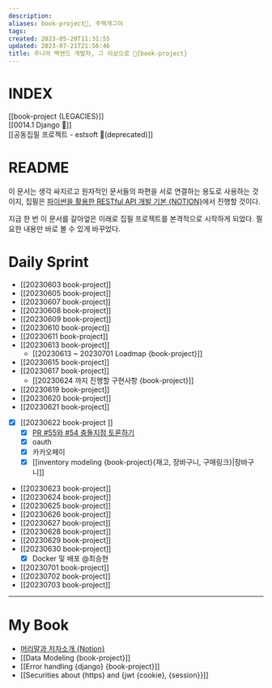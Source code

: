 ```yaml
---
description:
aliases: book-project🚀, 주백개그이
tags: 
created: 2023-05-20T11:31:55
updated: 2023-07-21T21:56:46
title: 주니어 백엔드 개발자, 그 이상으로 🚀{book-project}
---
```


# INDEX

[[book-project {LEGACIES}]]  
[[0014.1 Django 🎈]]  
[[공동집필 프로젝트 - estsoft 📕(deprecated)]]

# README

이 문서는 생각 싸지르고 원자적인 문서들의 파편을 서로 연결하는 용도로 사용하는 것이지, 집필은 [파이썬을 활용한 RESTful API 개발 기본 {NOTION}](https://www.notion.so/paullabworkspace/RESTful-API-c78ae20e2dbc4565b7f5db531870f255?pvs=4 "https://www.notion.so/paullabworkspace/RESTful-API-c78ae20e2dbc4565b7f5db531870f255?pvs=4")에서 진행할 것이다.

지금 한 번 이 문서를 갈아엎은 이래로 집필 프로젝트를 본격적으로 시작하게 되었다. 필요한 내용만 바로 볼 수 있게 바꾸었다. 

# Daily Sprint 

- [[20230603 book-project]]
- [[20230605 book-project]]
- [[20230607 book-project]]
- [[20230608 book-project]]
- [[20230609 book-project]]
- [[20230610 book-project]]
- [[20230611 book-project]]
- [[20230613 book-project]]
	- [[20230613 ~ 20230701 Loadmap {book-project}]]
- [[20230615 book-project]]
- [[20230617 book-project]]
	- [[20230624 까지 진행할 구현사항 {book-project}]]
- [[20230619 book-project]]
- [[20230620 book-project]]
- [[20230621 book-project]]
- [x] [[20230622 book-project ]]
	- [x] [PR #55와 #54 충돌지점 토론하기](https://github.com/ESTsoft-Book-Project/bookstore/pull/55)
	- [x] oauth
	- [x] 카카오페이
	- [x] [[inventory modeling {book-project}{재고, 장바구니, 구매링크}|장바구니]]
- [[20230623 book-project]]
- [[20230624 book-project]]
- [[20230625 book-project]]
- [[20230626 book-project]]
- [[20230627 book-project]]
- [[20230628 book-project]]
- [[20230629 book-project]]
- [[20230630 book-project]]
	- [x] Docker 및 배포 @최승현
- [[20230701 book-project]]
- [[20230702 book-project]]
- [[20230703 book-project]]

___

# My Book

- [머리말과 저자소개 {Notion}](https://www.notion.so/a99c4bc2c25443a4be2907c0c00b8aed?pvs=4)
- [[Data Modeling {book-project}]]
- [[Error handling {django} {book-project}]]
- [[Securities about {https} and {jwt {cookie}, {session}}]]
